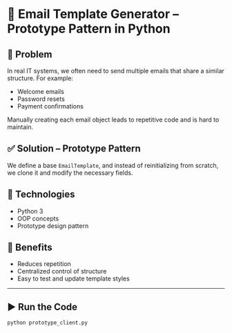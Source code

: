 # 📩 Email Template Generator – Prototype Pattern in Python

## 🧠 Problem
In real IT systems, we often need to send multiple emails that share a similar structure. For example:
- Welcome emails
- Password resets
- Payment confirmations

Manually creating each email object leads to repetitive code and is hard to maintain.

## ✅ Solution – Prototype Pattern
We define a base `EmailTemplate`, and instead of reinitializing from scratch, we clone it and modify the necessary fields.

## 📌 Technologies
- Python 3
- OOP concepts
- Prototype design pattern

## 🔁 Benefits
- Reduces repetition
- Centralized control of structure
- Easy to test and update template styles

---

## ▶️ Run the Code

```bash
python prototype_client.py
```